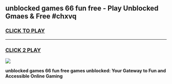 
## unblocked games 66 fun free - Play Unblocked Gmaes & Free #chxvq
<h3>
<a href="https://news.freeplayer.one?title=unblocked_games_66_fun_free&ref=03M">CLICK TO PLAY</a></h3>
<hr>

<h3>
<a href="https://news.freeplayer.one?title=unblocked_games_66_fun_free&ref=03M">CLICK 2 PLAY</a>
  
</h3>

<a href="https://news.freeplayer.one?title=unblocked_games_66_fun_free&ref=03M"><img src="https://clearcache.store/games.png"></a>


**unblocked games 66 fun free games unblocked: Your Gateway to Fun and Accessible Online Gaming**
